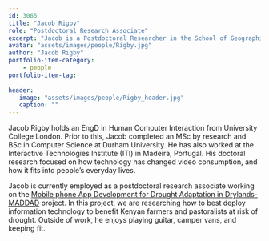 ```yaml
---
id: 3065
title: "Jacob Rigby"
role: "Postdoctoral Research Associate"
excerpt: "Jacob is a Postdoctoral Researcher in the School of Geographical Sciences, University of Bristol."
avatar: "assets/images/people/Rigby.jpg"
author: "Jacob Rigby"
portfolio-item-category:
    - people
portfolio-item-tag:
    
header:
   image: "assets/images/people/Rigby_header.jpg"
   caption: ""
---
```


Jacob Rigby holds an EngD in Human Computer Interaction from University College London. Prior to this, Jacob completed an MSc by research and BSc in Computer Science at Durham University. He has also worked at the Interactive Technologies Institute (ITI) in Madeira, Portugal. His doctoral research focused on how technology has changed video consumption, and how it fits into people’s everyday lives. 

Jacob is currently employed as a postdoctoral research associate working on the [Mobile phone App Development for Drought Adaptation in Drylands-MADDAD](https://research-information.bris.ac.uk/en/projects/rework-of-mobile-phone-app-development-for-drought-adaptation-in-) project. In this project, we are researching how to best deploy information technology to benefit Kenyan farmers and pastoralists at risk of drought. Outside of work, he enjoys playing guitar, camper vans, and keeping fit. 
